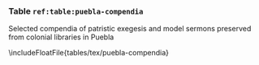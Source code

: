 ### Table `ref:table:puebla-compendia`

Selected compendia of patristic exegesis and model sermons preserved from
colonial libraries in Puebla

\includeFloatFile{tables/tex/puebla-compendia}

